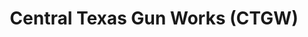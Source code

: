 ---
title: "Central Texas Gun Works (CTGW)"
url: /austin/central-texas-gun-works-ctgw/
shop: Waffen
---